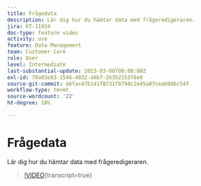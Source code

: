 ```yaml
---
title: Frågedata
description: Lär dig hur du hämtar data med frågeredigeraren.
jira: KT-11924
doc-type: feature video
activity: use
feature: Data Management
team: Customer Care
role: User
level: Intermediate
last-substantial-update: 2023-03-06T00:00:00Z
exl-id: 78a03e83-1546-4832-a6bf-2b35215378e8
source-git-commit: a6fac47b141f8731f8798c2e45a87ceab08bc54f
workflow-type: tm+mt
source-wordcount: '22'
ht-degree: 18%

---
```


# Frågedata

Lär dig hur du hämtar data med frågeredigeraren.

>[!VIDEO](https://video.tv.adobe.com/v/3415814?quality=12&learn=on){transcript=true}
